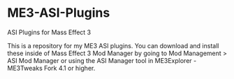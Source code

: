 # ME3-ASI-Plugins
ASI Plugins for Mass Effect 3

This is a repository for my ME3 ASI plugins. You can download and install these inside of Mass Effect 3 Mod Manager by going to Mod Management > ASI Mod Manager or using the ASI Manager tool in ME3Explorer - ME3Tweaks Fork 4.1 or higher.
